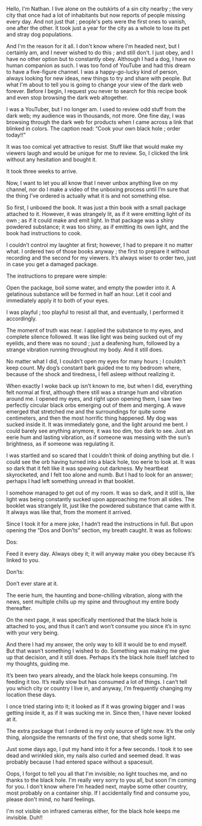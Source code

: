 Hello, I'm Nathan. I live alone on the outskirts of a sin city nearby ; the very city that once had a lot of inhabitants but now reports of people missing every day. And not just that ; people's pets were the first ones to vanish, one after the other. It took just a year for the city as a whole to lose its pet and stray dog populations.

And I'm the reason for it all. I don't know where I'm headed next, but I certainly am, and I never wished to do this ; and still don’t. I just obey, and I have no other option but to constantly obey. Although I had a dog, I have no human companion as such. I was too fond of YouTube and had this dream to have a five-figure channel. I was a happy-go-lucky kind of person, always looking for new ideas, new things to try and share with people. But what I'm about to tell you is going to change your view of the dark web forever. Before I begin, I request you never to search for this recipe book and even stop browsing the dark web altogether.

I was a YouTuber, but I no longer am. I used to review odd stuff from the dark web; my audience was in thousands, not more. One fine day, I was browsing through the dark web for products when I came across a link that blinked in colors. The caption read: “Cook your own black hole ; order today!!”

It was too comical yet attractive to resist. Stuff like that would make my viewers laugh and would be unique for me to review. So, I clicked the link without any hesitation and bought it.

It took three weeks to arrive.

Now, I want to let you all know that I never unbox anything live on my channel, nor do I make a video of the unboxing process until I’m sure that the thing I’ve ordered is actually what it is and not something else.

So first, I unboxed the book. It was just a thin book with a small package attached to it. However, it was strangely lit, as if it were emitting light of its own ; as if it could make and emit light. In that package was a shiny powdered substance; it was too shiny, as if emitting its own light, and the book had instructions to cook.

I couldn’t control my laughter at first; however, I had to prepare it no matter what. I ordered two of those books anyway ; the first to prepare it without recording and the second for my viewers. It’s always wiser to order two, just in case you get a damaged package.

The instructions to prepare were simple:

Open the package, boil some water, and empty the powder into it. A gelatinous substance will be formed in half an hour. Let it cool and immediately apply it to both of your eyes.

I was playful ; too playful to resist all that, and eventually, I performed it accordingly.

The moment of truth was near. I applied the substance to my eyes, and complete silence followed. It was like light was being sucked out of my eyelids, and there was no sound ; just a deafening hum, followed by a strange vibration running throughout my body. And it still does.

No matter what I did, I couldn’t open my eyes for many hours ; I couldn’t keep count. My dog’s constant bark guided me to my bedroom where, because of the shock and tiredness, I fell asleep without realizing it.

When exactly I woke back up isn’t known to me, but when I did, everything felt normal at first, although there still was a strange hum and vibration around me. I opened my eyes, and right upon opening them, I saw two perfectly circular black orbs emerging out of them and merging. A wave emerged that stretched me and the surroundings for quite some centimeters, and then the most horrific thing happened. My dog was sucked inside it. It was immediately gone, and the light around me bent. I could barely see anything anymore,  it was too dim, too dark to see. Just an eerie hum and lasting vibration, as if someone was messing with the sun’s brightness, as if someone was regulating it.

I was startled and so scared that I couldn’t think of doing anything but die. I could see the orb having turned into a black hole, too eerie to look at. It was so dark that it felt like it was spewing out darkness. My heartbeat skyrocketed, and I felt too alone and numb. But I had to look for an answer; perhaps I had left something unread in that booklet.

I somehow managed to get out of my room. It was so dark, and it still is, like light was being constantly sucked upon approaching me from all sides. The booklet was strangely lit, just like the powdered substance that came with it. It always was like that, from the moment it arrived.

Since I took it for a mere joke, I hadn’t read the instructions in full. But upon opening the “Dos and Don’ts” section, my breath caught. It was as follows:

Dos:

Feed it every day.
Always obey it; it will anyway make you obey because it’s linked to you.

Don’ts:

Don’t ever stare at it.

The eerie hum, the haunting and bone-chilling vibration, along with the news, sent multiple chills up my spine and throughout my entire body thereafter.

On the next page, it was specifically mentioned that the black hole is attached to you, and thus it can’t and won’t consume you since it’s in sync with your very being.

And there I had my answer, the only way to kill it would be to end myself. But that wasn’t something I wished to do. Something was making me give up that decision, and it still does. Perhaps it’s the black hole itself latched to my thoughts, guiding me.

It’s been two years already, and the black hole keeps consuming. I’m feeding it too. It’s really slow but has consumed a lot of things. I can’t tell you which city or country I live in, and anyway, I’m frequently changing my location these days.

I once tried staring into it; it looked as if it was growing bigger and I was getting inside it,  as if it was sucking me in. Since then, I have never looked at it.

The extra package that I ordered is my only source of light now. It’s the only thing, alongside the remnants of the first one, that sheds some light.

Just some days ago, I put my hand into it for a few seconds. I took it to see dead and wrinkled skin, my nails also curled and seemed dead. It was probably because I had entered space without a spacesuit.

Oops, I forgot to tell you all that I'm invisible; no light touches me, and no thanks to the black hole. I'm really very sorry to you all, but soon I'm coming for you. I don't know where I'm headed next, maybe some other country, most probably on a container ship. If I accidentally find and consume you, please don't mind, no hard feelings.

I'm not visible on infrared cameras either, for the black hole keeps me invisible. Duh!!